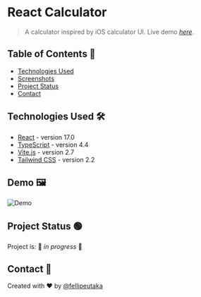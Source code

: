 # React Calculator

> A calculator inspired by iOS calculator UI.
> Live demo [_here_](https://typescript-react-calculator.netlify.app/).

## Table of Contents 📜

- [Technologies Used](#technologies-used-)
- [Screenshots](#screenshots-%EF%B8%8F)
- [Project Status](#project-status-)
- [Contact](#contact-)

## Technologies Used 🛠

- [React](https://reactjs.org/) - version 17.0
- [TypeScript](https://www.typescriptlang.org/) - version 4.4
- [Vite.js](https://vitejs.dev/) - version 2.7
- [Tailwind CSS](https://tailwindcss.com/) - version 2.2

## Demo 🖼️

![Demo](https://media1.giphy.com/media/swQKgXyoj9CsALSMKY/giphy.gif?cid=790b761119ea63a6609288f2cb4c93635411a7dbfd2d4630&rid=giphy.gif&ct=g)

## Project Status 🟢

Project is: 🚧 _in progress_ 🚧

## Contact 📱

Created with ❤️ by [@fellipeutaka](https://github.com/fellipeutaka)
